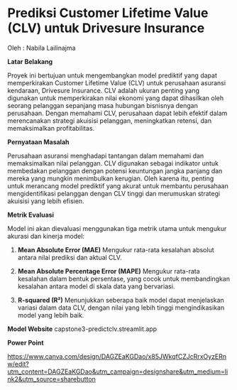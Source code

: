 # Prediksi Customer Lifetime Value (CLV) untuk Drivesure Insurance

Oleh : Nabila Lailinajma


**Latar Belakang**

Proyek ini bertujuan untuk mengembangkan model prediktif yang dapat memperkirakan Customer Lifetime Value (CLV) untuk perusahaan asuransi kendaraan, Drivesure Insurance. CLV adalah ukuran penting yang digunakan untuk memperkirakan nilai ekonomi yang dapat dihasilkan oleh seorang pelanggan sepanjang masa hubungan bisnisnya dengan perusahaan. Dengan memahami CLV, perusahaan dapat lebih efektif dalam merencanakan strategi akuisisi pelanggan, meningkatkan retensi, dan memaksimalkan profitabilitas.

**Pernyataan Masalah**

Perusahaan asuransi menghadapi tantangan dalam memahami dan memaksimalkan nilai pelanggan. CLV digunakan sebagai indikator untuk membedakan pelanggan dengan potensi keuntungan jangka panjang dan mereka yang mungkin menimbulkan kerugian. Oleh karena itu, penting untuk merancang model prediktif yang akurat untuk membantu perusahaan mengidentifikasi pelanggan dengan CLV tinggi dan merumuskan strategi akuisisi yang lebih efisien.

**Metrik Evaluasi**

Model ini akan dievaluasi menggunakan tiga metrik utama untuk mengukur akurasi dan kinerja model:

1. **Mean Absolute Error (MAE)**
Mengukur rata-rata kesalahan absolut antara nilai prediksi dan aktual CLV.

2. **Mean Absolute Percentage Error (MAPE)**
Mengukur rata-rata kesalahan dalam bentuk persentase, yang cocok untuk membandingkan kesalahan antara model di skala data yang bervariasi.

3. **R-squared (R²)**
Menunjukkan seberapa baik model dapat menjelaskan variasi dalam data CLV, dengan nilai yang lebih tinggi mengindikasikan model yang lebih baik.

**Model Website**
capstone3-predictclv.streamlit.app

**Power Point**

https://www.canva.com/design/DAGZEaKGDao/x85JWkqfCZJcRrxOyzERnw/edit?utm_content=DAGZEaKGDao&utm_campaign=designshare&utm_medium=link2&utm_source=sharebutton
